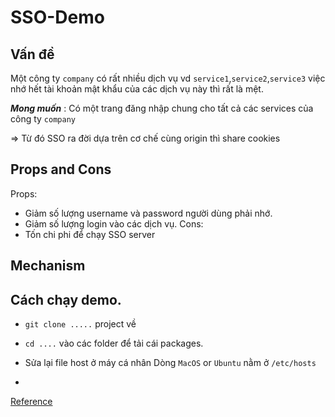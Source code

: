 # SSO-Demo

## Vấn đề
Một công ty ```company``` có rất nhiều dịch vụ vd ```service1```,```service2```,```service3``` 
việc nhớ hết tài khoản mật khẩu của  các dịch vụ này thì rất là mệt. <br/>

___Mong muốn___ : Có một trang đăng nhập chung cho tất cả các services của công ty ```company``` <br/>

=> Từ đó SSO ra đời dựa trên cơ chế cùng origin thì share cookies <br/>

## Props and Cons
Props:
* Giảm số lượng username và password người dùng phải nhớ.
* Giảm số lượng login vào các dịch vụ.
Cons: 
* Tốn chi phi để chạy SSO server 

## Mechanism





## Cách chạy demo.
* ```git clone .....``` project về
* ```cd ....``` vào các folder để tải cái packages.
* Sửa lại file host ở máy cá nhân
Dòng ```MacOS``` or ```Ubuntu``` nằm ở ``` /etc/hosts ```


* 




[Reference]("https://codeburst.io/building-a-simple-single-sign-on-sso-server-and-solution-from-scratch-in-node-js-ea6ee5fdf340")
